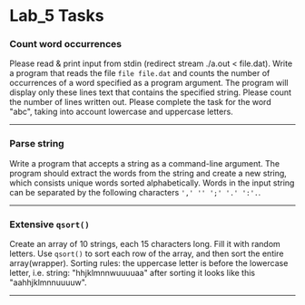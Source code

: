 # Lab_5 Tasks

### Count word occurrences

Please read & print input from stdin (redirect stream ./a.out < file.dat). Write a program that reads the
file `file file.dat` and counts the number of occurrences of a word specified as a program argument. The program will
display only these lines text that contains the specified string. Please count the number of lines written out. Please
complete the task for the word "abc", taking into account lowercase and uppercase letters.

--- 

### Parse string

Write a program that accepts a string as a command-line argument. The program should extract the words from the string
and create a new string, which consists unique words sorted alphabetically. Words in the input string can be separated
by the following characters `',' '' ';' '.' ':'.`.

--- 

### Extensive `qsort()`

Create an array of 10 strings, each 15 characters long. Fill it with random letters. Use `qsort()` to sort each row of
the array, and then sort the entire array(wrapper). Sorting rules: the uppercase letter is before the lowercase letter,
i.e. string: "hhjklmnnwuuuuaa" after sorting it looks like this "aahhjklmnnuuuuw".

--- 
